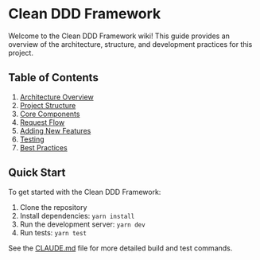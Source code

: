 # Clean DDD Framework

Welcome to the Clean DDD Framework wiki! This guide provides an overview of the architecture, structure, and development practices for this project.

## Table of Contents

1. [Architecture Overview](Architecture-Overview)
2. [Project Structure](Project-Structure)
3. [Core Components](Core-Components)
4. [Request Flow](Request-Flow)
5. [Adding New Features](Adding-New-Features)
6. [Testing](Testing)
7. [Best Practices](Best-Practices)

## Quick Start

To get started with the Clean DDD Framework:

1. Clone the repository
2. Install dependencies: `yarn install`
3. Run the development server: `yarn dev`
4. Run tests: `yarn test`

See the [CLAUDE.md](../CLAUDE.md) file for more detailed build and test commands.